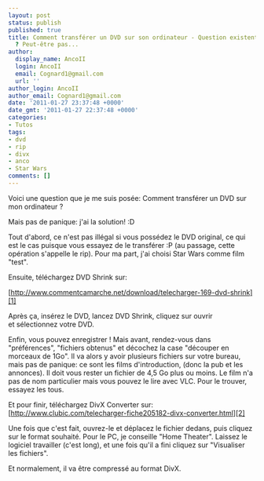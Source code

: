 ```yaml
---
layout: post
status: publish
published: true
title: Comment transférer un DVD sur son ordinateur - Question existentielle
  ? Peut-être pas...
author:
  display_name: AncoII
  login: AncoII
  email: Cognard1@gmail.com
  url: ''
author_login: AncoII
author_email: Cognard1@gmail.com
date: '2011-01-27 23:37:48 +0000'
date_gmt: '2011-01-27 22:37:48 +0000'
categories:
- Tutos
tags:
- dvd
- rip
- divx
- anco
- Star Wars
comments: []
---
```

Voici une question que je me suis posée: Comment transférer un DVD sur mon ordinateur ?

Mais pas de panique: j'ai la solution! :D

Tout d'abord, ce n'est pas illégal si vous possédez le DVD original, ce qui est le cas puisque vous essayez de le transférer :P (au passage, cette opération s'appelle le rip). Pour ma part, j'ai choisi Star Wars comme film "test".

Ensuite, téléchargez DVD Shrink sur:

[http://www.commentcamarche.net/download/telecharger-169-dvd-shrink][1]

Après ça, insérez le DVD, lancez DVD Shrink, cliquez sur ouvrir et sélectionnez votre DVD.

Enfin, vous pouvez enregistrer ! Mais avant, rendez-vous dans "préférences", "fichiers obtenus" et décochez la case "découper en morceaux de 1Go". Il va alors y avoir plusieurs fichiers sur votre bureau, mais pas de panique: ce sont les films d'introduction, (donc la pub et les annonces). Il doit vous rester un fichier de 4,5 Go plus ou moins. Le film n'a pas de nom particulier mais vous pouvez le lire avec VLC. Pour le trouver, essayez les tous.

Et pour finir, téléchargez DivX Converter sur:  
[http://www.clubic.com/telecharger-fiche205182-divx-converter.html][2]

Une fois que c'est fait, ouvrez-le et déplacez le fichier dedans, puis cliquez sur le format souhaité. Pour le PC, je conseille "Home Theater". Laissez le logiciel travailler (c'est long), et une fois qu'il a fini cliquez sur "Visualiser les fichiers".

Et normalement, il va être compressé au format DivX.

[1]: http://www.commentcamarche.net/download/telecharger-169-dvd-shrink
[2]: http://www.clubic.com/telecharger-fiche205182-divx-converter.html

